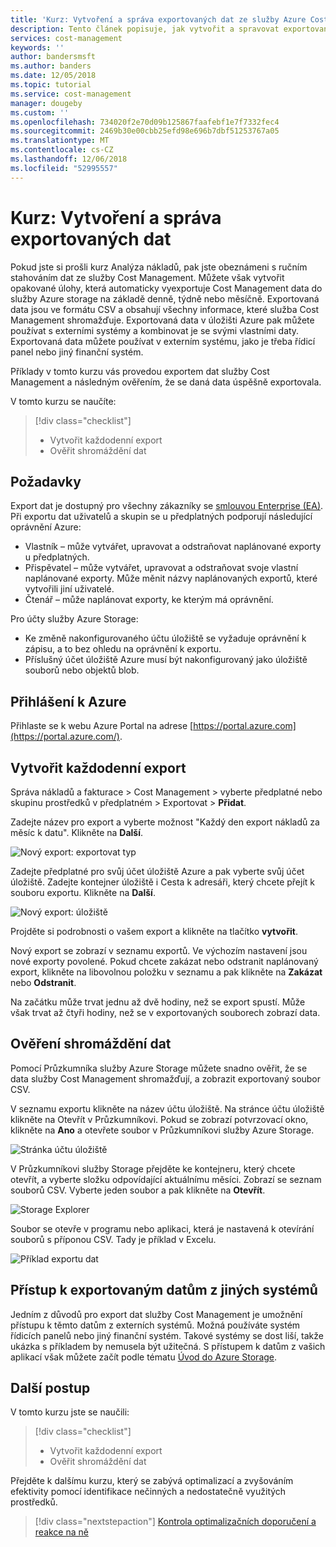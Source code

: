 ```yaml
---
title: 'Kurz: Vytvoření a správa exportovaných dat ze služby Azure Cost Management | Microsoft Docs'
description: Tento článek popisuje, jak vytvořit a spravovat exportovaná data služby Azure Cost Management tak, aby se dala používat v externích systémech.
services: cost-management
keywords: ''
author: bandersmsft
ms.author: banders
ms.date: 12/05/2018
ms.topic: tutorial
ms.service: cost-management
manager: dougeby
ms.custom: ''
ms.openlocfilehash: 734020f2e70d09b125867faafebf1e7f7332fec4
ms.sourcegitcommit: 2469b30e00cbb25efd98e696b7dbf51253767a05
ms.translationtype: MT
ms.contentlocale: cs-CZ
ms.lasthandoff: 12/06/2018
ms.locfileid: "52995557"
---
```

# <a name="tutorial-create-and-manage-exported-data"></a>Kurz: Vytvoření a správa exportovaných dat

Pokud jste si prošli kurz Analýza nákladů, pak jste obeznámeni s ručním stahováním dat ze služby Cost Management. Můžete však vytvořit opakované úlohy, která automaticky vyexportuje Cost Management data do služby Azure storage na základě denně, týdně nebo měsíčně. Exportovaná data jsou ve formátu CSV a obsahují všechny informace, které služba Cost Management shromažďuje. Exportovaná data v úložišti Azure pak můžete používat s externími systémy a kombinovat je se svými vlastními daty. Exportovaná data můžete používat v externím systému, jako je třeba řídicí panel nebo jiný finanční systém.

Příklady v tomto kurzu vás provedou exportem dat služby Cost Management a následným ověřením, že se daná data úspěšně exportovala.

V tomto kurzu se naučíte:

> [!div class="checklist"]
> * Vytvořit každodenní export
> * Ověřit shromáždění dat

## <a name="prerequisites"></a>Požadavky

Export dat je dostupný pro všechny zákazníky se [smlouvou Enterprise (EA)](https://azure.microsoft.com/pricing/enterprise-agreement/). Při exportu dat uživatelů a skupin se u předplatných podporují následující oprávnění Azure:

- Vlastník – může vytvářet, upravovat a odstraňovat naplánované exporty u předplatných.
- Přispěvatel – může vytvářet, upravovat a odstraňovat svoje vlastní naplánované exporty. Může měnit názvy naplánovaných exportů, které vytvořili jiní uživatelé.
- Čtenář – může naplánovat exporty, ke kterým má oprávnění.

Pro účty služby Azure Storage:
- Ke změně nakonfigurovaného účtu úložiště se vyžaduje oprávnění k zápisu, a to bez ohledu na oprávnění k exportu.
- Příslušný účet úložiště Azure musí být nakonfigurovaný jako úložiště souborů nebo objektů blob.

## <a name="sign-in-to-azure"></a>Přihlášení k Azure
Přihlaste se k webu Azure Portal na adrese [https://portal.azure.com](https://portal.azure.com/).

## <a name="create-a-daily-export"></a>Vytvořit každodenní export

Správa nákladů a fakturace &gt; Cost Management &gt; vyberte předplatné nebo skupinu prostředků v předplatném &gt; Exportovat &gt; **Přidat**.

Zadejte název pro export a vyberte možnost "Každý den export nákladů za měsíc k datu". Klikněte na **Další**.

![Nový export: exportovat typ](./media/tutorial-export-acm-data/basics_exports.png)

Zadejte předplatné pro svůj účet úložiště Azure a pak vyberte svůj účet úložiště.  Zadejte kontejner úložiště i Cesta k adresáři, který chcete přejít k souboru exportu.  Klikněte na **Další**.

![Nový export: úložiště](./media/tutorial-export-acm-data/storage_exports.png)

Projděte si podrobnosti o vašem export a klikněte na tlačítko **vytvořit**.

Nový export se zobrazí v seznamu exportů. Ve výchozím nastavení jsou nové exporty povolené. Pokud chcete zakázat nebo odstranit naplánovaný export, klikněte na libovolnou položku v seznamu a pak klikněte na **Zakázat** nebo **Odstranit**.

Na začátku může trvat jednu až dvě hodiny, než se export spustí. Může však trvat až čtyři hodiny, než se v exportovaných souborech zobrazí data.

## <a name="verify-that-data-is-collected"></a>Ověření shromáždění dat

Pomocí Průzkumníka služby Azure Storage můžete snadno ověřit, že se data služby Cost Management shromažďují, a zobrazit exportovaný soubor CSV.

V seznamu exportu klikněte na název účtu úložiště. Na stránce účtu úložiště klikněte na Otevřít v Průzkumníkovi. Pokud se zobrazí potvrzovací okno, klikněte na **Ano** a otevřete soubor v Průzkumníkovi služby Azure Storage.

![Stránka účtu úložiště](./media/tutorial-export-acm-data/storage-account-page.png)

V Průzkumníkovi služby Storage přejděte ke kontejneru, který chcete otevřít, a vyberte složku odpovídající aktuálnímu měsíci. Zobrazí se seznam souborů CSV. Vyberte jeden soubor a pak klikněte na **Otevřít**.

![Storage Explorer](./media/tutorial-export-acm-data/storage-explorer.png)

Soubor se otevře v programu nebo aplikaci, která je nastavená k otevírání souborů s příponou CSV. Tady je příklad v Excelu.

![Příklad exportu dat](./media/tutorial-export-acm-data/example-export-data.png)

## <a name="access-exported-data-from-other-systems"></a>Přístup k exportovaným datům z jiných systémů

Jedním z důvodů pro export dat služby Cost Management je umožnění přístupu k těmto datům z externích systémů. Možná používáte systém řídicích panelů nebo jiný finanční systém. Takové systémy se dost liší, takže ukázka s příkladem by nemusela být užitečná.  S přístupem k datům z vašich aplikací však můžete začít podle tématu [Úvod do Azure Storage](../storage/common/storage-introduction.md).

## <a name="next-steps"></a>Další postup

V tomto kurzu jste se naučili:

> [!div class="checklist"]
> * Vytvořit každodenní export
> * Ověřit shromáždění dat

Přejděte k dalšímu kurzu, který se zabývá optimalizací a zvyšováním efektivity pomocí identifikace nečinných a nedostatečně využitých prostředků.

> [!div class="nextstepaction"]
> [Kontrola optimalizačních doporučení a reakce na ně](tutorial-acm-opt-recommendations.md)
